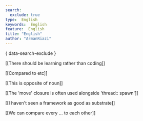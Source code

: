 ```yaml
---
search:
  exclude: true
type:  English
keywords:  English
feature:  English
title: "English"
author: "ArmanRiazi"
---
```

{ data-search-exclude }

[[There should be learning rather than coding]]

 [[Compared to etc]]

 [[This is opposite of noun]]

 [[The 'move' closure is often used alongside 'thread:: spawn']]

 [[I haven't seen a framework as good as substrate]]

 [[We can compare every ... to each other]]